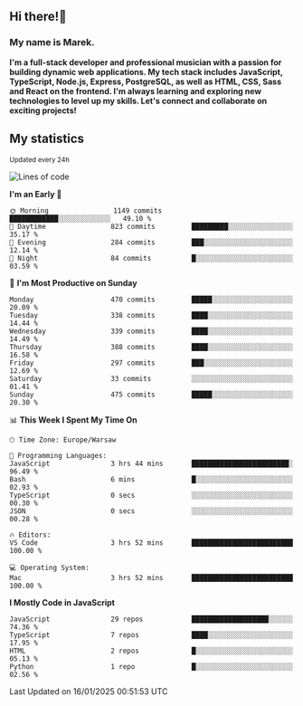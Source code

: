 ## Hi there!👋 ##
### My name is Marek. ###

**I'm a full-stack developer and professional musician with a passion for building dynamic web applications. My tech stack includes JavaScript, TypeScript, Node.js, Express, PostgreSQL, as well as HTML, CSS, Sass and React on the frontend. I'm always learning and exploring new technologies to level up my skills. Let's connect and collaborate on exciting projects!**

## My statistics ##
<sub>Updated every 24h</sub>
<!--START_SECTION:waka-->
![Lines of code](https://img.shields.io/badge/From%20Hello%20World%20I%27ve%20Written-86.5%20thousand%20lines%20of%20code-blue)

**I'm an Early 🐤** 

```text
🌞 Morning                1149 commits        ████████████░░░░░░░░░░░░░   49.10 % 
🌆 Daytime                823 commits         █████████░░░░░░░░░░░░░░░░   35.17 % 
🌃 Evening                284 commits         ███░░░░░░░░░░░░░░░░░░░░░░   12.14 % 
🌙 Night                  84 commits          █░░░░░░░░░░░░░░░░░░░░░░░░   03.59 % 
```
📅 **I'm Most Productive on Sunday** 

```text
Monday                   470 commits         █████░░░░░░░░░░░░░░░░░░░░   20.09 % 
Tuesday                  338 commits         ████░░░░░░░░░░░░░░░░░░░░░   14.44 % 
Wednesday                339 commits         ████░░░░░░░░░░░░░░░░░░░░░   14.49 % 
Thursday                 388 commits         ████░░░░░░░░░░░░░░░░░░░░░   16.58 % 
Friday                   297 commits         ███░░░░░░░░░░░░░░░░░░░░░░   12.69 % 
Saturday                 33 commits          ░░░░░░░░░░░░░░░░░░░░░░░░░   01.41 % 
Sunday                   475 commits         █████░░░░░░░░░░░░░░░░░░░░   20.30 % 
```


📊 **This Week I Spent My Time On** 

```text
🕑︎ Time Zone: Europe/Warsaw

💬 Programming Languages: 
JavaScript               3 hrs 44 mins       ████████████████████████░   96.49 % 
Bash                     6 mins              █░░░░░░░░░░░░░░░░░░░░░░░░   02.93 % 
TypeScript               0 secs              ░░░░░░░░░░░░░░░░░░░░░░░░░   00.30 % 
JSON                     0 secs              ░░░░░░░░░░░░░░░░░░░░░░░░░   00.28 % 

🔥 Editors: 
VS Code                  3 hrs 52 mins       █████████████████████████   100.00 % 

💻 Operating System: 
Mac                      3 hrs 52 mins       █████████████████████████   100.00 % 
```

**I Mostly Code in JavaScript** 

```text
JavaScript               29 repos            ███████████████████░░░░░░   74.36 % 
TypeScript               7 repos             ████░░░░░░░░░░░░░░░░░░░░░   17.95 % 
HTML                     2 repos             █░░░░░░░░░░░░░░░░░░░░░░░░   05.13 % 
Python                   1 repo              █░░░░░░░░░░░░░░░░░░░░░░░░   02.56 % 
```




 Last Updated on 16/01/2025 00:51:53 UTC
<!--END_SECTION:waka-->

<!--
**MarekSax/MarekSax** is a ✨ _special_ ✨ repository because its `README.md` (this file) appears on your GitHub profile.

Here are some ideas to get you started:

- 🔭 I’m currently working on ...
- 🌱 I’m currently learning ...
- 👯 I’m looking to collaborate on ...
- 🤔 I’m looking for help with ...
- 💬 Ask me about ...
- 📫 How to reach me: ...
- 😄 Pronouns: ...
- ⚡ Fun fact: ...
-->
